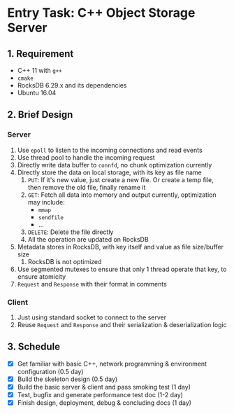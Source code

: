 # Entry Task: C++ Object Storage Server

## 1. Requirement

- C++ 11 with `g++`
- `cmake`
- RocksDB 6.29.x and its dependencies
- Ubuntu 16.04

## 2. Brief Design

### Server

1. Use `epoll` to listen to the incoming connections and read events
2. Use thread pool to handle the incoming request 
3. Directly write data buffer to `connfd`, no chunk optimization currently
4. Directly store the data on local storage, with its key as file name
   1. `PUT`: If it's new value, just create a new file. Or create a temp file, then remove the old file, finally rename it 
   2. `GET`: Fetch all data into memory and output currently, optimization may include:
      - `mmap`
      - `sendfile`
      - ...
   3. `DELETE`: Delete the file directly
   4. All the operation are updated on RocksDB
5. Metadata stores in RocksDB, with key itself and value as file size/buffer size
   1. RocksDB is not optimized
6. Use segmented mutexes to ensure that only 1 thread operate that key, to ensure atomicity
7. `Request` and `Response` with their format in comments

### Client

1. Just using standard socket to connect to the server
2. Reuse `Request` and `Response` and their serialization & deserialization logic

## 3. Schedule

- [x] Get familiar with basic C++, network programming & environment configuration (0.5 day)
- [x] Build the skeleton design (0.5 day)
- [x] Build the basic server & client and pass smoking test (1 day)
- [x] Test, bugfix and generate performance test doc (1-2 day)
- [x] Finish design, deployment, debug & concluding docs (1 day)